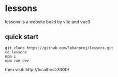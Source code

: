 # lessons
lessons is a website build by vite and vue3

## quick start

```
git clone https://github.com/lubanproj/lessons.git
cd lessons
npm i
npm run dev
```

then visit: http://localhost:3000/

